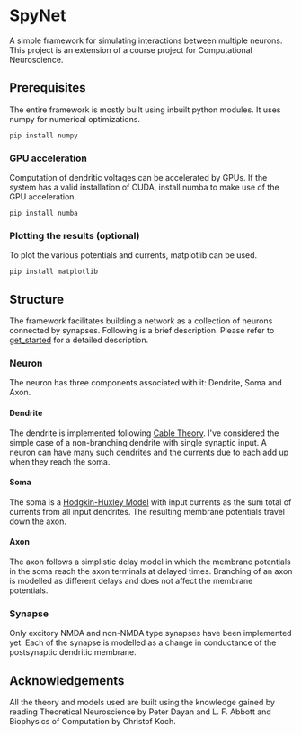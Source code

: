 # SpyNet
A simple framework for simulating interactions between multiple neurons. 
This project is an extension of a course project for Computational Neuroscience.

## Prerequisites
The entire framework is mostly built using inbuilt python modules. 
It uses numpy for numerical optimizations.
```shell
pip install numpy
```
### GPU acceleration
Computation of dendritic voltages can be accelerated by GPUs. 
If the system has a valid installation of CUDA, install numba to make use of the GPU acceleration.
```shell
pip install numba
```
### Plotting the results (optional)
To plot the various potentials and currents, matplotlib can be used.
```shell
pip install matplotlib
```
## Structure
The framework facilitates building a network as a collection of neurons connected by synapses.
Following is a brief description. Please refer to [get_started](get_started.ipynb) for a detailed description.
### Neuron
The neuron has three components associated with it: Dendrite, Soma and Axon.
#### Dendrite
The dendrite is implemented following [Cable Theory](https://en.wikipedia.org/wiki/Cable_theory). 
I've considered the simple case of a non-branching dendrite with single synaptic input. 
A neuron can have many such dendrites and the currents due to each add up when they reach the soma.
#### Soma
The soma is a [Hodgkin-Huxley Model](https://en.wikipedia.org/wiki/Hodgkin%E2%80%93Huxley_model) 
with input currents as the sum total of currents from all input dendrites. 
The resulting membrane potentials travel down the axon.
#### Axon
The axon follows a simplistic delay model in which the membrane potentials in the soma reach the axon terminals at delayed times.
Branching of an axon is modelled as different delays and does not affect the membrane potentials.
### Synapse
Only excitory NMDA and non-NMDA type synapses have been implemented yet. 
Each of the synapse is modelled as a change in conductance of the postsynaptic dendritic membrane.
## Acknowledgements
All the theory and models used are built using the knowledge gained by reading 
Theoretical Neuroscience by Peter Dayan and L. F. Abbott and
Biophysics of Computation by Christof Koch.
